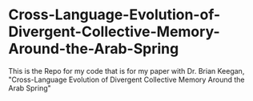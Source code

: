 # Cross-Language-Evolution-of-Divergent-Collective-Memory-Around-the-Arab-Spring
This is the Repo for my code that is for my paper with Dr. Brian Keegan, "Cross-Language Evolution of Divergent Collective Memory Around the Arab Spring"

